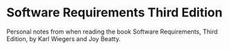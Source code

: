 # Software Requirements Third Edition

Personal notes from when reading the book Software Requirements, Third Edition, by Karl Wiegers and Joy Beatty.
